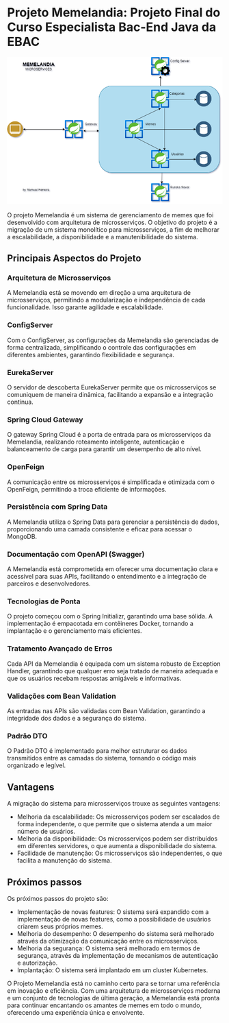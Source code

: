 # Projeto Memelandia: Projeto Final do Curso Especialista Bac-End Java da EBAC
![Diagrama Memelandia](diagrama-memelandia.png)

O projeto Memelandia é um sistema de gerenciamento de memes que foi desenvolvido com arquitetura de microsserviços. O objetivo do projeto é a migração de um sistema monolítico para microsserviços, a fim de melhorar a escalabilidade, a disponibilidade e a manutenibilidade do sistema.

## Principais Aspectos do Projeto

### Arquitetura de Microsserviços
A Memelandia está se movendo em direção a uma arquitetura de microsserviços, permitindo a modularização e independência de cada funcionalidade. Isso garante agilidade e escalabilidade.

### ConfigServer
Com o ConfigServer, as configurações da Memelandia são gerenciadas de forma centralizada, simplificando o controle das configurações em diferentes ambientes, garantindo flexibilidade e segurança.

### EurekaServer
O servidor de descoberta EurekaServer permite que os microsserviços se comuniquem de maneira dinâmica, facilitando a expansão e a integração contínua.

### Spring Cloud Gateway
O gateway Spring Cloud é a porta de entrada para os microsserviços da Memelandia, realizando roteamento inteligente, autenticação e balanceamento de carga para garantir um desempenho de alto nível.

### OpenFeign
A comunicação entre os microsserviços é simplificada e otimizada com o OpenFeign, permitindo a troca eficiente de informações.

### Persistência com Spring Data
A Memelandia utiliza o Spring Data para gerenciar a persistência de dados, proporcionando uma camada consistente e eficaz para acessar o MongoDB.

### Documentação com OpenAPI (Swagger)
A Memelandia está comprometida em oferecer uma documentação clara e acessível para suas APIs, facilitando o entendimento e a integração de parceiros e desenvolvedores.

### Tecnologias de Ponta
O projeto começou com o Spring Initializr, garantindo uma base sólida. A implementação é empacotada em contêineres Docker, tornando a implantação e o gerenciamento mais eficientes.

### Tratamento Avançado de Erros
Cada API da Memelandia é equipada com um sistema robusto de Exception Handler, garantindo que qualquer erro seja tratado de maneira adequada e que os usuários recebam respostas amigáveis e informativas.

### Validações com Bean Validation
As entradas nas APIs são validadas com Bean Validation, garantindo a integridade dos dados e a segurança do sistema.

### Padrão DTO
O Padrão DTO é implementado para melhor estruturar os dados transmitidos entre as camadas do sistema, tornando o código mais organizado e legível.

## Vantagens

A migração do sistema para microsserviços trouxe as seguintes vantagens:

  * Melhoria da escalabilidade: Os microsserviços podem ser escalados de forma independente, o que permite que o sistema atenda a um maior número de usuários.
  * Melhoria da disponibilidade: Os microsserviços podem ser distribuídos em diferentes servidores, o que aumenta a disponibilidade do sistema.
  * Facilidade de manutenção: Os microsserviços são independentes, o que facilita a manutenção do sistema.

## Próximos passos

Os próximos passos do projeto são:

  * Implementação de novas features: O sistema será expandido com a implementação de novas features, como a possibilidade de usuários criarem seus próprios memes.
  * Melhoria do desempenho: O desempenho do sistema será melhorado através da otimização da comunicação entre os microsserviços.
  * Melhoria da segurança: O sistema será melhorado em termos de segurança, através da implementação de mecanismos de autenticação e autorização.
  * Implantação: O sistema será implantado em um cluster Kubernetes.

O Projeto Memelandia está no caminho certo para se tornar uma referência em inovação e eficiência. Com uma arquitetura de microsserviços moderna e um conjunto de tecnologias de última geração, a Memelandia está pronta para continuar encantando os amantes de memes em todo o mundo, oferecendo uma experiência única e envolvente.
